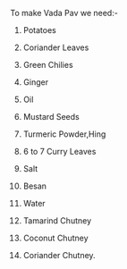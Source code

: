 To make Vada Pav we need:-

1) Potatoes

2) Coriander Leaves

3) Green Chilies

4) Ginger

5) Oil

6) Mustard Seeds

7) Turmeric Powder,Hing

8) 6 to 7 Curry Leaves

9) Salt

10) Besan

11) Water

12) Tamarind Chutney

13) Coconut Chutney

14) Coriander Chutney.
